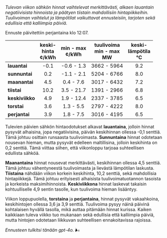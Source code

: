 *Tulevan viikon sähkön hinnat vaihtelevat merkittävästi, alkaen lauantain negatiivisista hinnoista ja päätyen tiistain mahdollisiin hintapiikkeihin. Tuulivoiman vaihtelut ja lämpötilat vaikuttavat ennusteisiin, tarjoten sekä edullisia että kalliimpia päiviä.*

Ennuste päivitettiin perjantaina klo 12:07.

|              | keski-<br>hinta<br>¢/kWh | min - max<br>¢/kWh | tuulivoima<br>min - max<br>MW | keski-<br>lämpötila<br>°C |
|:-------------|:----------------:|:----------------:|:-------------:|:-------------:|
| **lauantai** |       -0.1       |    -0.6 - 1.3    |  3662 - 5964  |      9.2      |
| **sunnuntai**|       0.2        |    -1.1 - 2.1    |  5204 - 6766  |      8.0      |
| **maanantai**|       4.5        |    0.4 - 7.6     |  3017 - 6432  |      7.2      |
| **tiistai**  |       10.2       |    3.5 - 21.7    |  1391 - 2966  |      6.8      |
| **keskiviikko**|     4.9        |    1.9 - 12.4    |  2337 - 3785  |      6.5      |
| **torstai**  |       3.6        |    1.3 - 5.5     |  2797 - 4222  |      8.0      |
| **perjantai**|       3.9        |    1.8 - 7.5     |  3016 - 4195  |      6.5      |

Tulevien päivien sähkön hintaodotukset alkavat **lauantaina**, jolloin hinnat pysyvät alhaisina, jopa negatiivisina, päivän keskihinnan ollessa -0,1 senttiä. Tämä johtuu osittain runsaasta tuulivoimasta. **Sunnuntaina** hinnat odotetaan nousevan hieman, mutta pysyvät edelleen maltillisina, jolloin keskihinta on 0,2 senttiä. Tämä viittaa siihen, että viikonloppu tarjoaa suhteellisen edullista sähköä.

**Maanantaina** hinnat nousevat merkittävästi, keskihinnan ollessa 4,5 senttiä. Tämä johtuu vähentyneestä tuulivoimasta ja lievästä lämpötilan laskusta. **Tiistaina** nähdään viikon korkein keskihinta, 10,2 senttiä, sekä mahdollisia hintapiikkejä. Tämä johtuu erityisesti alhaisista tuulivoimatuotannon tasoista ja korkeista maksimihinnoista. **Keskiviikkona** hinnat laskevat takaisin kohtuulliselle 4,9 sentin tasolle, kun tuulivoima hieman lisääntyy.

Viikon loppupuolella, **torstaina** ja **perjantaina**, hinnat pysyvät vakaahkoina, keskihintojen ollessa 3,6 ja 3,9 senttiä. Tuulivoima pysyy näinä päivinä kohtalaisen hyvällä tasolla, mikä auttaa pitämään hinnat kurissa. Kaiken kaikkiaan tuleva viikko tuo mukanaan sekä edullisia että kalliimpia päiviä, mutta hintojen odotetaan liikkuvan suhteellisen ennakoitavissa rajoissa.

*Ennusteen tulkitsi tänään gpt-4o.* 🌬️
